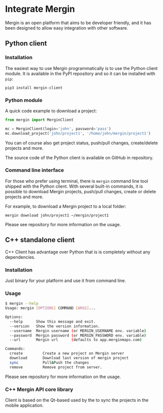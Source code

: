 # Integrate Mergin 

Mergin is an open platform that aims to be developer friendly, and it has been designed to allow easy integration with other software.

## Python client

### Installation 

The easiest way to use Mergin programmatically is to use the Python client module. It is available in the PyPI repository and so it can be installed with `pip`:

```
pip3 install mergin-client
```

### Python module 

A quick code example to download a project:

```python
from mergin import MerginClient

mc = MerginClient(login='john', password='pass')
mc.download_project('john/project1', '/home/john/mergin/project1')
```

You can of course also get project status, push/pull changes, create/delete projects and more.

The source code of the Python client is available on GitHub in <GitHubRepo id="MerginMaps/mergin-py-client" /> repository.

### Command line interface

For those who prefer using terminal, there is `mergin` command line tool shipped with the Python client. With several built-in commands, it is possible to download Mergin projects, push/pull changes, create or delete projects and more.

For example, to download a Mergin project to a local folder:
```
mergin download john/project1 ~/mergin/project1
```

Please see <GitHubRepo id="MerginMaps/mergin-py-client" /> repository for more information on the usage.

## C++ standalone client

C++ Client has advantage over Python that is is completely without any dependencies. 

### Installation 

Just  <GitHubRepo id="MerginMaps/mergin-cpp-client/releases" desc="download"/> binary for your platform and use it from command line.

### Usage 
```bash 
$ mergin --help
Usage: mergin [OPTIONS] COMMAND [ARGS]...

Options:  
  --help      Show this message and exit.
  --version   Show the version information.
  --username  Mergin username (or MERGIN_USERNAME env. variable)
  --password  Mergin password (or MERGIN_PASSWORD env. variable)
  --url       Mergin url      (defaults to app.merginmaps.com)

Commands:
  create         Create a new project on Mergin server
  download       Download last version of mergin project
  sync           Pull&Push the changes
  remove         Remove project from server.
```

Please see <GitHubRepo id="MerginMaps/mergin-cpp-client" /> repository for more information on the usage.

### C++ Mergin API core library 

Client is based on the Qt-based <GitHubRepo id="MerginMaps/input/tree/master/core" desc="mergin api core library" /> used by the <MainDomainNameLink desc="Mergin Maps Input" /> to sync the projects in the mobile application.
